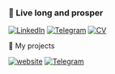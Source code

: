 ### 🖖 Live long and prosper

[![LinkedIn](https://img.shields.io/badge/LinkedIn-profile-%230e76a8?style=flat&logo=linkedin)](https://www.linkedin.com/in/000111)
[![Telegram](https://img.shields.io/badge/Telegram-ping-%232CA5E0?style=flat&logo=telegram)](https://t.me/nameci)
[![CV](https://img.shields.io/badge/CV-hire-success?style=flat)](https://drive.google.com/file/d/1ZQBGBGK2k_bXcaVxc2wpJ_xMCIJiWh8r/view)

:rocket: My projects  

[![website](https://img.shields.io/badge/abapcode.ru-blog-%232CA5E0?style=flat)](https://abapcode.ru/)
[![Telegram](https://img.shields.io/badge/Telegram-@CleanABAPbot-fee74c?style=flat&logo=telegram)](https://t.me/cleanABAPBot)



<!--
**victorizbitskiy/victorizbitskiy** is a ✨ _special_ ✨ repository because its `README.md` (this file) appears on your GitHub profile.

Here are some ideas to get you started:

- 🔭 I’m currently working on ...
- 🌱 I’m currently learning ...
- 👯 I’m looking to collaborate on ...
- 🤔 I’m looking for help with ...
- 💬 Ask me about ...
- 📫 How to reach me: ...
- 😄 Pronouns: ...
- ⚡ Fun fact: ...
-->
